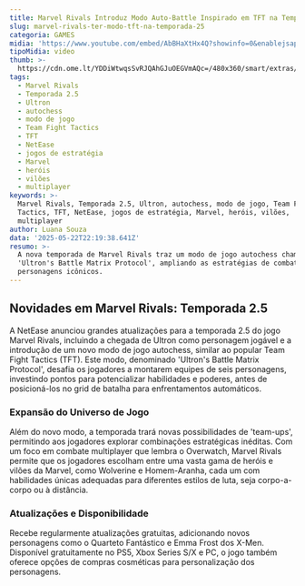 ```yaml
---
title: Marvel Rivals Introduz Modo Auto-Battle Inspirado em TFT na Temporada 2.5
slug: marvel-rivals-ter-modo-tft-na-temporada-25
categoria: GAMES
midia: 'https://www.youtube.com/embed/AbBHaXtHx4Q?showinfo=0&enablejsapi=1'
tipoMidia: video
thumb: >-
  https://cdn.ome.lt/YDDiWtwqsSvRJQAhGJuOEGVmAQc=/480x360/smart/extras/conteudos/Design_sem_nome23.png
tags:
  - Marvel Rivals
  - Temporada 2.5
  - Ultron
  - autochess
  - modo de jogo
  - Team Fight Tactics
  - TFT
  - NetEase
  - jogos de estratégia
  - Marvel
  - heróis
  - vilões
  - multiplayer
keywords: >-
  Marvel Rivals, Temporada 2.5, Ultron, autochess, modo de jogo, Team Fight
  Tactics, TFT, NetEase, jogos de estratégia, Marvel, heróis, vilões,
  multiplayer
author: Luana Souza
data: '2025-05-22T22:19:38.641Z'
resumo: >-
  A nova temporada de Marvel Rivals traz um modo de jogo autochess chamado
  'Ultron's Battle Matrix Protocol', ampliando as estratégias de combate com
  personagens icônicos.
---
```


## Novidades em Marvel Rivals: Temporada 2.5

A NetEase anunciou grandes atualizações para a temporada 2.5 do jogo Marvel Rivals, incluindo a chegada de Ultron como personagem jogável e a introdução de um novo modo de jogo autochess, similar ao popular Team Fight Tactics (TFT). Este modo, denominado 'Ultron's Battle Matrix Protocol', desafia os jogadores a montarem equipes de seis personagens, investindo pontos para potencializar habilidades e poderes, antes de posicioná-los no grid de batalha para enfrentamentos automáticos.

### Expansão do Universo de Jogo

Além do novo modo, a temporada trará novas possibilidades de 'team-ups', permitindo aos jogadores explorar combinações estratégicas inéditas. Com um foco em combate multiplayer que lembra o Overwatch, Marvel Rivals permite que os jogadores escolham entre uma vasta gama de heróis e vilões da Marvel, como Wolverine e Homem-Aranha, cada um com habilidades únicas adequadas para diferentes estilos de luta, seja corpo-a-corpo ou à distância.

### Atualizações e Disponibilidade

Recebe regularmente atualizações gratuitas, adicionando novos personagens como o Quarteto Fantástico e Emma Frost dos X-Men. Disponível gratuitamente no PS5, Xbox Series S/X e PC, o jogo também oferece opções de compras cosméticas para personalização dos personagens.
